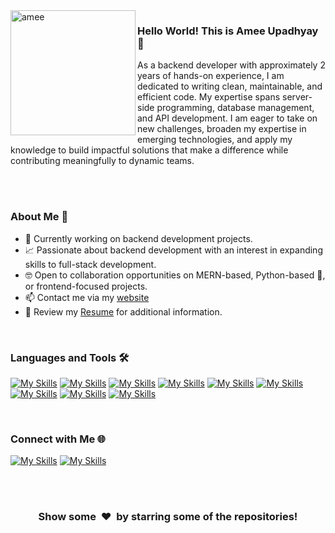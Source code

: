 <img align="left" width="200" height="200" alt="amee" src="https://github.com/user-attachments/assets/f18a649f-7a11-41b7-b6c7-8c114ba8893f"/>

### Hello World! This is Amee Upadhyay 👋

As a backend developer with approximately 2 years of hands-on experience, I am dedicated to writing clean, maintainable, and efficient code. My expertise spans server-side programming, database management, and API development. I am eager to take on new challenges, broaden my expertise in emerging technologies, and apply my knowledge to build impactful solutions that make a difference while contributing meaningfully to dynamic teams.


<br>
<br>

### About Me 🚀

- 🔭 Currently working on backend development projects.
- 📈 Passionate about backend development with an interest in expanding skills to full-stack development.
- 🤓 Open to collaboration opportunities on MERN-based, Python-based 🐍, or frontend-focused projects.
- 📫 Contact me via my [website](https://amee-portfolio.vercel.app/)
- 📝 Review my [Resume](https://github.com/ameeupadhyay/amee-portfolio/blob/main/public/assets/Amee_Resume.pdf) for additional information.

<br>

### Languages and Tools 🛠️

[![My Skills](https://skillicons.dev/icons?i=js)](https://developer.mozilla.org/en-US/docs/Web/JavaScript)
[![My Skills](https://skillicons.dev/icons?i=nodejs)](https://nodejs.org/)
[![My Skills](https://skillicons.dev/icons?i=express)](https://express.org/)
[![My Skills](https://skillicons.dev/icons?i=mysql)](https://www.mysql.com/)
[![My Skills](https://skillicons.dev/icons?i=mongodb)](https://mongodb.org/)
[![My Skills](https://skillicons.dev/icons?i=python)](https://www.python.org/)
[![My Skills](https://skillicons.dev/icons?i=django)](https://www.djangoproject.com/)
[![My Skills](https://skillicons.dev/icons?i=html)](ttps://developer.mozilla.org/en-US/docs/Web/HTML)
[![My Skills](https://skillicons.dev/icons?i=css)](https://developer.mozilla.org/en-US/docs/Web/CSS)

<br>


### Connect with Me 🌐

[![My Skills](https://skillicons.dev/icons?i=linkedin)](https://www.linkedin.com/in/amee812/)
[![My Skills](https://skillicons.dev/icons?i=gmail)](mailto:amee0812.ad@gmail.com)


<br clear="left" />


<br>
<h3 align="center">Show some &nbsp;❤️&nbsp; by starring some of the repositories!</h3>
